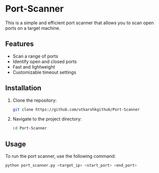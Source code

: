 # Port-Scanner

This is a simple and efficient port scanner that allows you to scan open ports on a target machine.

## Features
- Scan a range of ports
- Identify open and closed ports
- Fast and lightweight
- Customizable timeout settings

## Installation
1. Clone the repository:
    ```sh
    git clone https://github.com/utkarshkgithub/Port-Scanner
    ```
2. Navigate to the project directory:
    ```sh
    cd Port-Scanner
    ```

## Usage
To run the port scanner, use the following command:
```sh
python port_scanner.py <target_ip> <start_port> <end_port>